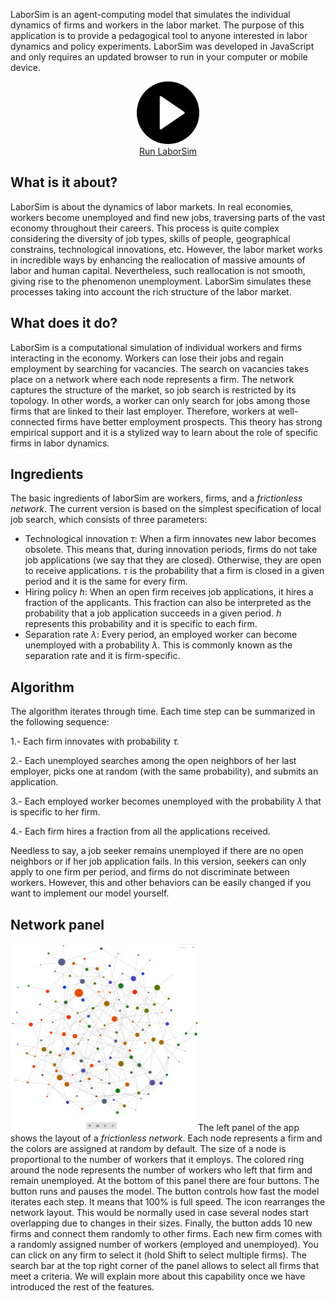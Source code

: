 
LaborSim is an agent-computing model that simulates the individual dynamics of firms and workers in the labor market. The purpose of this application is to provide a pedagogical tool to anyone interested in labor dynamics and policy experiments. LaborSim was developed in JavaScript and only requires an updated browser to run in your computer or mobile device.



<p align="center">
<img src="/images/play-button.png" width="100" height="auto"><br>
<a href="https://oguerrer.github.io/laborsimapp/">
Run LaborSim
</a>
</p>


## What is it about?

LaborSim is about the dynamics of labor markets. In real economies, workers become unemployed and find new jobs, traversing parts of the vast economy throughout their careers. This process is quite complex considering the diversity of job types, skills of people, geographical constrains, technological innovations, etc. However, the labor market works in incredible ways by enhancing the reallocation of massive amounts of labor and human capital. Nevertheless, such reallocation is not smooth, giving rise to the phenomenon unemployment. LaborSim simulates these processes taking into account the rich structure of the labor market.


## What does it do?

LaborSim is a computational simulation of individual workers and firms interacting in the economy. Workers can lose their jobs and regain employment by searching for vacancies. The search on vacancies takes place on a network where each node represents a firm. The network captures the structure of the market, so job search is restricted by its topology. In other words, a worker can only search for jobs among those firms that are linked to their last employer. Therefore, workers at well-connected firms have better employment prospects. This theory has strong empirical support and it is a stylized way to learn about the role of specific firms in labor dynamics.


## Ingredients

The basic ingredients of laborSim are workers, firms, and a <em>frictionless network</em>. The current version is based on the simplest specification of local job search, which consists of three parameters:
<ul>
 	<li>Technological innovation <em>τ</em>: When a firm innovates new labor becomes obsolete. This means that, during innovation periods, firms do not take job applications (we say that they are closed). Otherwise, they are open to receive applications. <em>τ</em> is the probability that a firm is closed in a given period and it is the same for every firm.</li>
 	<li>Hiring policy <em>h</em>: When an open firm receives job applications, it hires a fraction of the applicants. This fraction can also be interpreted as the probability that a job application succeeds in a given period. <em>h</em> represents this probability and it is specific to each firm.</li>
 	<li>Separation rate <em>λ</em>: Every period, an employed worker can become unemployed with a probability <em>λ</em>. This is commonly known as the separation rate and it is firm-specific.</li>
</ul>


## Algorithm

The algorithm iterates through time. Each time step can be summarized in the following sequence:

1.- Each firm innovates with probability <em>τ.</em>

2.- Each unemployed searches among the open neighbors of her last employer, picks one at random (with the same probability), and submits an application.

3.- Each employed worker becomes unemployed with the probability <em>λ </em>that is specific to her firm.

4.- Each firm hires a fraction  from all the applications received.

Needless to say, a job seeker remains unemployed if there are no open neighbors or if her job application fails. In this version, seekers can only apply to one firm per period, and firms do not discriminate between workers. However, this and other behaviors can be easily changed if you want to implement our model yourself.


## Network panel

<img class="alignright wp-image-254" src="/images/netPanel-294x300.jpg" alt="netPanel" width="300" height="300" />The left panel of the app shows the layout of a <em>frictionless network</em>. Each node represents a firm and the colors are assigned at random by default. The size of a node is proportional to the number of workers that it employs. The colored ring around the node represents the number of workers who left that firm and remain unemployed. At the bottom of this panel there are four buttons. The <i class="fa fa-play"></i> button runs and pauses the model. The <i class="fa fa-tachometer"></i> button controls how fast the model iterates each step. It means that 100% is full speed. The <i class="fa fa-share-alt fa-rotate-90"></i> icon rearranges the network layout. This would be normally used in case several nodes start overlapping due to changes in their sizes. Finally, the <i class="fa fa-magic"></i> button adds 10 new firms and connect them randomly to other firms. Each new firm comes with a randomly assigned number of workers (employed and unemployed). You can click on any firm to select it (hold Shift to select multiple firms). The search bar at the top right corner of the panel allows to select all firms that meet a criteria. We will explain more about this capability once we have introduced the rest of the features.







